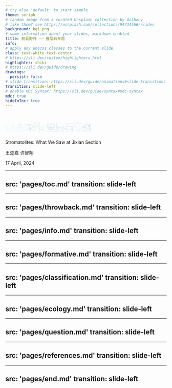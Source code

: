 ```yaml
---
# try also 'default' to start simple
theme: seriph
# random image from a curated Unsplash collection by Anthony
# like them? see https://unsplash.com/collections/94734566/slidev
background: bg1.png
# some information about your slides, markdown enabled
title: 蓟县野外 —— 叠层石专题
info: 
# apply any unocss classes to the current slide
class: text-white text-center
# https://sli.dev/custom/highlighters.html
highlighter: shiki
# https://sli.dev/guide/drawing
drawings:
  persist: false
# slide transition: https://sli.dev/guide/animations#slide-transitions
transition: slide-left
# enable MDC Syntax: https://sli.dev/guide/syntax#mdc-syntax
mdc: true
hideInToc: true
---
```


# 蓟县野外: 叠层石专题

Stromatolites: What We Saw at Jixian Section

王迩嘉 许智翔

17 April, 2024

<style>
  h1 {
      background-color: #2b90b6;
      background-image: linear-gradient(45deg, #4ec5d4 10%, #146b8c 20%);
      background-size: 100%;
      -webkit-background-clip: text;
      -moz-background-clip: text;
      -webkit-text-fill-color: white;
      -moz-text-fill-color: white;
    }
</style>

---
src: 'pages/toc.md'
transition: slide-left
---

---
src: 'pages/throwback.md'
transition: slide-left
---

---
src: 'pages/info.md'
transition: slide-left
---

---
src: 'pages/formative.md'
transition: slide-left
---

---
src: 'pages/classification.md'
transition: slide-left
---

---
src: 'pages/ecology.md'
transition: slide-left
---

---
src: 'pages/question.md'
transition: slide-left
---

---
src: 'pages/references.md'
transition: slide-left
---

---
src: 'pages/end.md'
transition: slide-left
---

